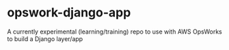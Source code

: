 opswork-django-app
===================

A currently experimental (learning/training) repo to use with AWS OpsWorks to build a Django layer/app
